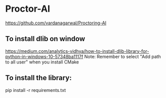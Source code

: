 # Proctor-AI
https://github.com/vardanagarwal/Proctoring-AI

## To install dlib on window
https://medium.com/analytics-vidhya/how-to-install-dlib-library-for-python-in-windows-10-57348ba1117f
Note: Remember to select "Add path to all user" when you install CMake

## To install the library:
pip install -r requirements.txt
